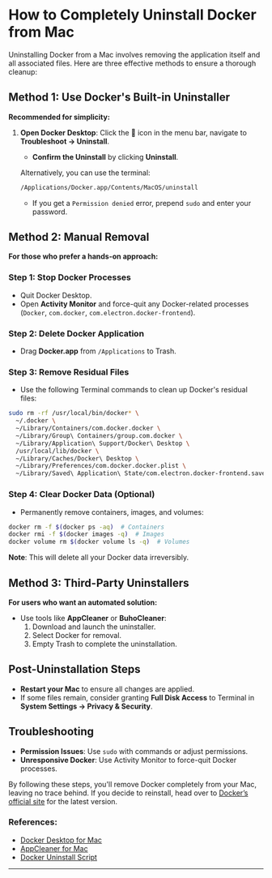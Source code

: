 
# How to Completely Uninstall Docker from Mac

Uninstalling Docker from a Mac involves removing the application itself and all associated files. Here are three effective methods to ensure a thorough cleanup:

## Method 1: Use Docker's Built-in Uninstaller

**Recommended for simplicity:**

1. **Open Docker Desktop**: Click the 🐳 icon in the menu bar, navigate to **Troubleshoot → Uninstall**.
   - **Confirm the Uninstall** by clicking **Uninstall**.
   
   Alternatively, you can use the terminal:
   
   ```bash
   /Applications/Docker.app/Contents/MacOS/uninstall
   ```
   - If you get a `Permission denied` error, prepend `sudo` and enter your password.

## Method 2: Manual Removal

**For those who prefer a hands-on approach:**

### Step 1: Stop Docker Processes
- Quit Docker Desktop.
- Open **Activity Monitor** and force-quit any Docker-related processes (`Docker`, `com.docker`, `com.electron.docker-frontend`).

### Step 2: Delete Docker Application
- Drag **Docker.app** from `/Applications` to Trash.

### Step 3: Remove Residual Files
- Use the following Terminal commands to clean up Docker's residual files:

```bash
sudo rm -rf /usr/local/bin/docker* \
  ~/.docker \
  ~/Library/Containers/com.docker.docker \
  ~/Library/Group\ Containers/group.com.docker \
  ~/Library/Application\ Support/Docker\ Desktop \
  /usr/local/lib/docker \
  ~/Library/Caches/Docker\ Desktop \
  ~/Library/Preferences/com.docker.docker.plist \
  ~/Library/Saved\ Application\ State/com.electron.docker-frontend.savedState
```

### Step 4: Clear Docker Data (Optional)
- Permanently remove containers, images, and volumes:

```bash
docker rm -f $(docker ps -aq)  # Containers
docker rmi -f $(docker images -q)  # Images
docker volume rm $(docker volume ls -q)  # Volumes
```

**Note**: This will delete all your Docker data irreversibly.

## Method 3: Third-Party Uninstallers

**For users who want an automated solution:**

- Use tools like **AppCleaner** or **BuhoCleaner**:
  1. Download and launch the uninstaller.
  2. Select Docker for removal.
  3. Empty Trash to complete the uninstallation.

## Post-Uninstallation Steps

- **Restart your Mac** to ensure all changes are applied.
- If some files remain, consider granting **Full Disk Access** to Terminal in **System Settings → Privacy & Security**.

## Troubleshooting

- **Permission Issues**: Use `sudo` with commands or adjust permissions.
- **Unresponsive Docker**: Use Activity Monitor to force-quit Docker processes.

By following these steps, you'll remove Docker completely from your Mac, leaving no trace behind. If you decide to reinstall, head over to [Docker’s official site](https://www.docker.com/products/docker-desktop) for the latest version.

### References:
- [Docker Desktop for Mac](https://docs.docker.com/desktop/install/mac-install/)
- [AppCleaner for Mac](https://nektony.com/mac-app-cleaner)
- [Docker Uninstall Script](https://docs.docker.com/docker-for-mac/install/#uninstall-docker-desktop)

---
